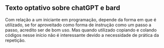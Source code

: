 ## Texto optativo sobre chatGPT e bard

 Com relação a um iniciante em programação, depende da forma em que é utilizado, se for aproveitado como forma de instrução como um passo a passo, acredito ser de bom uso. Mas quando utilizado copiando e colando códigos nesse início não é interessante devido a necessidade de prática da repetição.